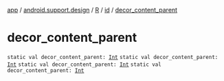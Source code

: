 [app](../../../index.md) / [android.support.design](../../index.md) / [R](../index.md) / [id](index.md) / [decor_content_parent](.)

# decor_content_parent

`static val decor_content_parent: `[`Int`](https://kotlinlang.org/api/latest/jvm/stdlib/kotlin/-int/index.html)
`static val decor_content_parent: `[`Int`](https://kotlinlang.org/api/latest/jvm/stdlib/kotlin/-int/index.html)
`static val decor_content_parent: `[`Int`](https://kotlinlang.org/api/latest/jvm/stdlib/kotlin/-int/index.html)
`static val decor_content_parent: `[`Int`](https://kotlinlang.org/api/latest/jvm/stdlib/kotlin/-int/index.html)